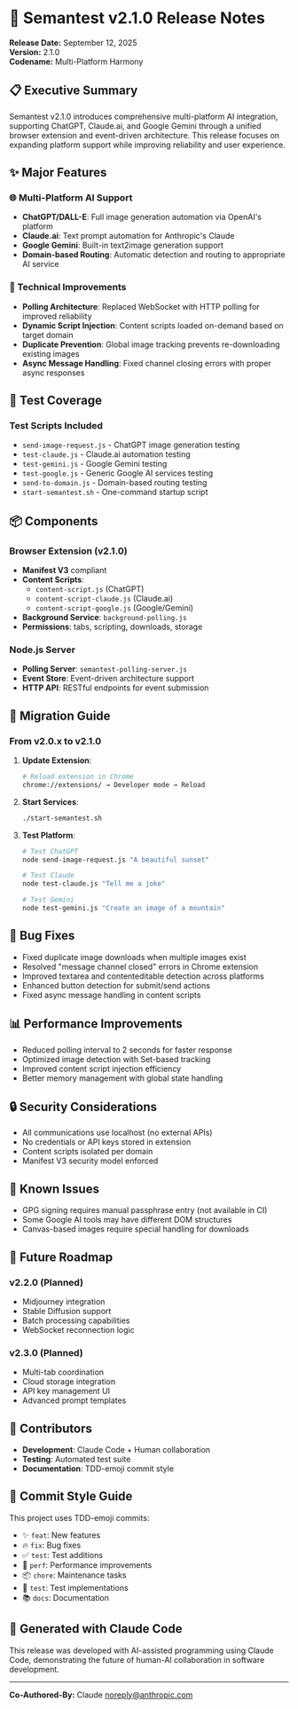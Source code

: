# 🚀 Semantest v2.1.0 Release Notes

**Release Date:** September 12, 2025  
**Version:** 2.1.0  
**Codename:** Multi-Platform Harmony

## 📋 Executive Summary

Semantest v2.1.0 introduces comprehensive multi-platform AI integration, supporting ChatGPT, Claude.ai, and Google Gemini through a unified browser extension and event-driven architecture. This release focuses on expanding platform support while improving reliability and user experience.

## ✨ Major Features

### 🌐 Multi-Platform AI Support
- **ChatGPT/DALL-E**: Full image generation automation via OpenAI's platform
- **Claude.ai**: Text prompt automation for Anthropic's Claude
- **Google Gemini**: Built-in text2image generation support
- **Domain-based Routing**: Automatic detection and routing to appropriate AI service

### 🔧 Technical Improvements
- **Polling Architecture**: Replaced WebSocket with HTTP polling for improved reliability
- **Dynamic Script Injection**: Content scripts loaded on-demand based on target domain
- **Duplicate Prevention**: Global image tracking prevents re-downloading existing images
- **Async Message Handling**: Fixed channel closing errors with proper async responses

## 🧪 Test Coverage

### Test Scripts Included
- `send-image-request.js` - ChatGPT image generation testing
- `test-claude.js` - Claude.ai automation testing
- `test-gemini.js` - Google Gemini testing
- `test-google.js` - Generic Google AI services testing
- `send-to-domain.js` - Domain-based routing testing
- `start-semantest.sh` - One-command startup script

## 📦 Components

### Browser Extension (v2.1.0)
- **Manifest V3** compliant
- **Content Scripts**: 
  - `content-script.js` (ChatGPT)
  - `content-script-claude.js` (Claude.ai)
  - `content-script-google.js` (Google/Gemini)
- **Background Service**: `background-polling.js`
- **Permissions**: tabs, scripting, downloads, storage

### Node.js Server
- **Polling Server**: `semantest-polling-server.js`
- **Event Store**: Event-driven architecture support
- **HTTP API**: RESTful endpoints for event submission

## 🔄 Migration Guide

### From v2.0.x to v2.1.0

1. **Update Extension**:
   ```bash
   # Reload extension in Chrome
   chrome://extensions/ → Developer mode → Reload
   ```

2. **Start Services**:
   ```bash
   ./start-semantest.sh
   ```

3. **Test Platform**:
   ```bash
   # Test ChatGPT
   node send-image-request.js "A beautiful sunset"
   
   # Test Claude
   node test-claude.js "Tell me a joke"
   
   # Test Gemini
   node test-gemini.js "Create an image of a mountain"
   ```

## 🐛 Bug Fixes

- Fixed duplicate image downloads when multiple images exist
- Resolved "message channel closed" errors in Chrome extension
- Improved textarea and contenteditable detection across platforms
- Enhanced button detection for submit/send actions
- Fixed async message handling in content scripts

## 📊 Performance Improvements

- Reduced polling interval to 2 seconds for faster response
- Optimized image detection with Set-based tracking
- Improved content script injection efficiency
- Better memory management with global state handling

## 🔒 Security Considerations

- All communications use localhost (no external APIs)
- No credentials or API keys stored in extension
- Content scripts isolated per domain
- Manifest V3 security model enforced

## 🚦 Known Issues

- GPG signing requires manual passphrase entry (not available in CI)
- Some Google AI tools may have different DOM structures
- Canvas-based images require special handling for downloads

## 🎯 Future Roadmap

### v2.2.0 (Planned)
- Midjourney integration
- Stable Diffusion support
- Batch processing capabilities
- WebSocket reconnection logic

### v2.3.0 (Planned)
- Multi-tab coordination
- Cloud storage integration
- API key management UI
- Advanced prompt templates

## 👥 Contributors

- **Development**: Claude Code + Human collaboration
- **Testing**: Automated test suite
- **Documentation**: TDD-emoji commit style

## 📝 Commit Style Guide

This project uses TDD-emoji commits:
- ✨ `feat`: New features
- 🔥 `fix`: Bug fixes
- ✅ `test`: Test additions
- 🚀 `perf`: Performance improvements
- 📦 `chore`: Maintenance tasks
- 🧪 `test`: Test implementations
- 📚 `docs`: Documentation

## 🤖 Generated with Claude Code

This release was developed with AI-assisted programming using Claude Code, demonstrating the future of human-AI collaboration in software development.

---

**Co-Authored-By:** Claude <noreply@anthropic.com>